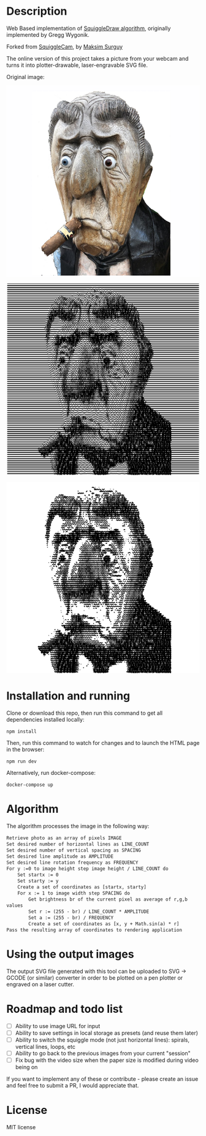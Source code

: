 # Description

Web Based implementation of [SquiggleDraw algorithm](https://github.com/gwygonik/SquiggleDraw ), originally implemented by Gregg Wygonik.

Forked from [SquiggleCam](https://github.com/msurguy/SquiggleCam), by [Maksim Surguy](https://github.com/msurguy)

The online version of this project takes a picture from your webcam and turns it into plotter-drawable, laser-engravable SVG file.

Original image:

![Original image](https://raw.githubusercontent.com/watson-aa/SquiggleCam/master/examples/original.jpg "Original image")

![Full squiggle image](https://raw.githubusercontent.com/watson-aa/SquiggleCam/master/examples/full_squiggle.png "Full squiggle image")

![White filter image](https://raw.githubusercontent.com/watson-aa/SquiggleCam/master/examples/filter_white.png "White filter image")

# Installation and running

Clone or download this repo, then run this command to get all dependencies installed locally:
```
npm install
```

Then, run this command to watch for changes and to launch the HTML page in the browser:
```
npm run dev
```

Alternatively, run docker-compose:
```
docker-compose up
```

# Algorithm

The algorithm processes the image in the following way:

```
Retrieve photo as an array of pixels IMAGE
Set desired number of horizontal lines as LINE_COUNT
Set desired number of vertical spacing as SPACING
Set desired line amplitude as AMPLITUDE
Set desired line rotation frequency as FREQUENCY
For y :=0 to image height step image height / LINE_COUNT do
	Set startx := 0
	Set starty := y
	Create a set of coordinates as [startx, starty]
	For x := 1 to image width step SPACING do
		Get brightness br of the current pixel as average of r,g,b values
		Set r := (255 - br) / LINE_COUNT * AMPLITUDE
		Set a := (255 - br) / FREQUENCY
		Create a set of coordinates as [x, y + Math.sin(a) * r]
Pass the resulting array of coordinates to rendering application
```

# Using the output images

The output SVG file generated with this tool can be uploaded to SVG -> GCODE (or similar) converter in order to be plotted on a pen plotter or engraved on a laser cutter.

# Roadmap and todo list
- [ ] Ability to use image URL for input
- [ ] Ability to save settings in local storage as presets (and reuse them later)
- [ ] Ability to switch the squiggle mode (not just horizontal lines): spirals, vertical lines, loops, etc
- [ ] Ability to go back to the previous images from your current "session"
- [ ] Fix bug with the video size when the paper size is modified during video being on

If you want to implement any of these or contribute - please create an issue and feel free to submit a PR, I would appreciate that.

# License
MIT license

